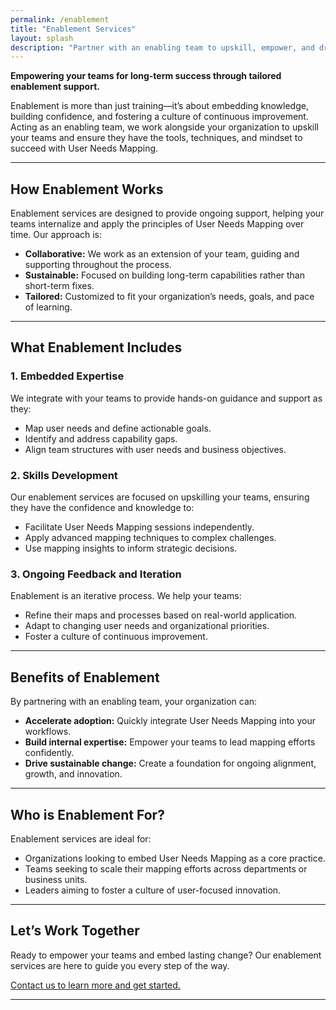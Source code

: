 ```yaml
---
permalink: /enablement
title: "Enablement Services"
layout: splash
description: "Partner with an enabling team to upskill, empower, and drive sustainable change through User Needs Mapping."
---
```


**Empowering your teams for long-term success through tailored enablement support.**

Enablement is more than just training—it’s about embedding knowledge, building confidence, and fostering a culture of continuous improvement. Acting as an enabling team, we work alongside your organization to upskill your teams and ensure they have the tools, techniques, and mindset to succeed with User Needs Mapping.

---

## How Enablement Works

Enablement services are designed to provide ongoing support, helping your teams internalize and apply the principles of User Needs Mapping over time. Our approach is:

- **Collaborative:** We work as an extension of your team, guiding and supporting throughout the process.
- **Sustainable:** Focused on building long-term capabilities rather than short-term fixes.
- **Tailored:** Customized to fit your organization’s needs, goals, and pace of learning.

---

## What Enablement Includes

### 1. Embedded Expertise

We integrate with your teams to provide hands-on guidance and support as they:
- Map user needs and define actionable goals.
- Identify and address capability gaps.
- Align team structures with user needs and business objectives.

### 2. Skills Development

Our enablement services are focused on upskilling your teams, ensuring they have the confidence and knowledge to:
- Facilitate User Needs Mapping sessions independently.
- Apply advanced mapping techniques to complex challenges.
- Use mapping insights to inform strategic decisions.

### 3. Ongoing Feedback and Iteration

Enablement is an iterative process. We help your teams:
- Refine their maps and processes based on real-world application.
- Adapt to changing user needs and organizational priorities.
- Foster a culture of continuous improvement.

---

## Benefits of Enablement

By partnering with an enabling team, your organization can:
- **Accelerate adoption:** Quickly integrate User Needs Mapping into your workflows.
- **Build internal expertise:** Empower your teams to lead mapping efforts confidently.
- **Drive sustainable change:** Create a foundation for ongoing alignment, growth, and innovation.

---

## Who is Enablement For?

Enablement services are ideal for:
- Organizations looking to embed User Needs Mapping as a core practice.
- Teams seeking to scale their mapping efforts across departments or business units.
- Leaders aiming to foster a culture of user-focused innovation.

---

## Let’s Work Together

Ready to empower your teams and embed lasting change? Our enablement services are here to guide you every step of the way.

[Contact us to learn more and get started.](/contact)

---

